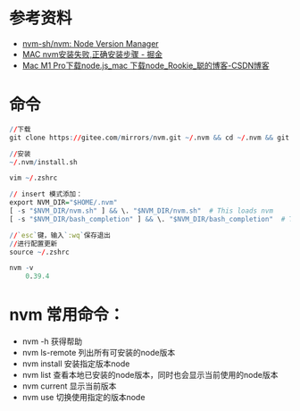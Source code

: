 # 参考资料
- [nvm-sh/nvm: Node Version Manager ](https://github.com/nvm-sh/nvm)
- [MAC nvm安装失败,正确安装步骤 - 掘金](https://juejin.cn/post/7075600154635534344)
- [Mac M1 Pro下载node.js_mac 下载node_Rookie_聪的博客-CSDN博客](https://blog.csdn.net/weixin_46678290/article/details/128508766?utm_medium=distribute.pc_relevant.none-task-blog-2~default~baidujs_baidulandingword~default-0-128508766-blog-131663483.235%5Ev38%5Epc_relevant_default_base&spm=1001.2101.3001.4242.1&utm_relevant_index=3)
#  命令
```r
//下载
git clone https://gitee.com/mirrors/nvm.git ~/.nvm && cd ~/.nvm && git checkout `git describe --abbrev=0 --tags`

//安装
~/.nvm/install.sh

```


```r
vim ~/.zshrc

// insert 模式添加：
export NVM_DIR="$HOME/.nvm"
[ -s "$NVM_DIR/nvm.sh" ] && \. "$NVM_DIR/nvm.sh"  # This loads nvm
[ -s "$NVM_DIR/bash_completion" ] && \. "$NVM_DIR/bash_completion"  # This loads nvm bash_completion

//`esc`键，输入`:wq`保存退出
//进行配置更新
source ~/.zshrc

```

```r
nvm -v
	0.39.4
```

# **nvm 常用命令：**

- nvm -h 获得帮助
- nvm ls-remote 列出所有可安装的node版本
- nvm install 安装指定版本node
- nvm list 查看本地已安装的node版本，同时也会显示当前使用的node版本
- nvm current 显示当前版本
- nvm use 切换使用指定的版本node